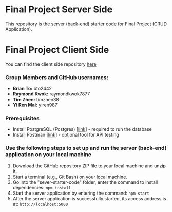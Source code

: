 # Final Project Server Side

This repository is the server (back-end) starter code for Final Project (CRUD Application).

# Final Project Client Side
You can find the client side repository [here](https://github.com/bto2442/Final-Project-Client-Side)

### Group Members and GitHub usernames:
- **Brian To:** bto2442
- **Raymond Kwok:** raymondkwok7877
- **Tim Zhen:** timzhen38
- **Yi Ren Mai:** yiren987

### Prerequisites
- Install PostgreSQL (Postgres) [[link](https://www.postgresql.org/download/)] - required to run the database
- Install Postman [[link](https://www.postman.com/downloads/)] - optional tool for API testing 

### Use the following steps to set up and run the server (back-end) application on your local machine
1.	Download the GitHub repository ZIP file to your local machine and unzip it.
2. Start a terminal (e.g., Git Bash) on your local machine.
3.	Go into the "sever-starter-code" folder, enter the command to install dependencies: `npm install` 
4.	Start the server application by entering the command: `npm start` 
5.	After the server application is successfully started, its access address is at: `http://localhost:5000` 
